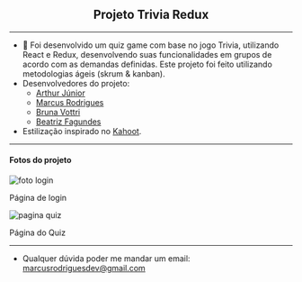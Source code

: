 <h2 align="center">Projeto Trivia Redux</h3>

---

 - 📝 Foi desenvolvido um quiz game com base no jogo Trivia, utilizando React e Redux, desenvolvendo suas funcionalidades em grupos de acordo com as demandas definidas. Este projeto foi feito utilizando metodologias ágeis (skrum & kanban).
 - Desenvolvedores do projeto:
   - <a href="https://www.linkedin.com/in/arthur-jr/" target="_blank">Arthur Júnior</a>
   - <a href="https://www.linkedin.com/in/marcusrodriguesdev/" target="_blank">Marcus Rodrigues</a>
   - <a href="https://www.linkedin.com/in/brunavottri/" target="_blank">Bruna Vottri</a>
   - <a href="https://www.linkedin.com/in/fagundesbeatriz/" target="_blank">Beatriz Fagundes</a>
 - Estilização inspirado no <a href="https://kahoot.it/" target="_blank">Kahoot</a>.

--- 
 
 #### Fotos do projeto
 
 <img src="https://i.pinimg.com/originals/41/95/4e/41954e71b55a361439587426c4d2519f.jpg" alt="foto login"/>
 <p>Página de login</p>
 
<img src="https://i.pinimg.com/originals/48/72/94/48729416564c98c5feb21d732b2e594d.jpg" alt="pagina quiz"/>
<p>Página do Quiz</p>

<hr />

- Qualquer dúvida poder me mandar um email: marcusrodriguesdev@gmail.com
